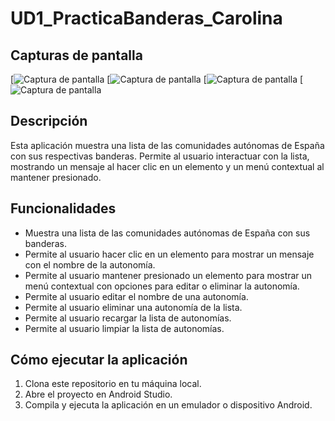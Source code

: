 # UD1_PracticaBanderas_Carolina

## Capturas de pantalla

[![Captura de pantalla]("C:\Users\carol\Downloads\Screenshot_20241114_231054.png")
[![Captura de pantalla]("C:\Users\carol\Downloads\Screenshot_20241114_231037.png")
[![Captura de pantalla]("C:\Users\carol\Downloads\Screenshot_20241114_231015.png")
[![Captura de pantalla]("C:\Users\carol\Downloads\Screenshot_20241114_230908.png")

## Descripción

Esta aplicación muestra una lista de las comunidades autónomas de España con sus respectivas banderas. Permite al usuario interactuar con la lista, mostrando un mensaje al hacer clic en un elemento y un menú contextual al mantener presionado.

## Funcionalidades

* Muestra una lista de las comunidades autónomas de España con sus banderas.
* Permite al usuario hacer clic en un elemento para mostrar un mensaje con el nombre de la autonomía.
* Permite al usuario mantener presionado un elemento para mostrar un menú contextual con opciones para editar o eliminar la autonomía.
* Permite al usuario editar el nombre de una autonomía.
* Permite al usuario eliminar una autonomía de la lista.
* Permite al usuario recargar la lista de autonomías.
* Permite al usuario limpiar la lista de autonomías.

## Cómo ejecutar la aplicación

1. Clona este repositorio en tu máquina local.
2. Abre el proyecto en Android Studio.
3. Compila y ejecuta la aplicación en un emulador o dispositivo Android.
